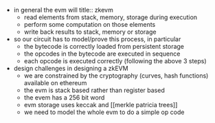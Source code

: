 - in general the evm will
  title:: zkevm
	- read elements from stack, memory, storage during execution
	- perform some computation on those elements
	- write back results to stack, memory or storage
- so our circuit has to model/prove this process, in particular
	- the bytecode is correctly loaded from persistent storage
	- the opcodes in the bytecode are executed in sequence
	- each opcode is executed correctly (following the above 3 steps)
- design challenges in designing a zkEVM
	- we are constrained by the cryptography (curves, hash functions) available on ethereum
	- the evm is stack based rather than register based
	- the evem has a 256 bit word
	- evm storage uses keccak and [[merkle patricia trees]]
	- we need to model the whole evm to do a simple op code